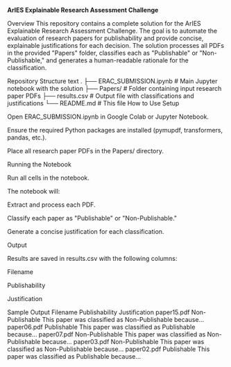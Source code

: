 **ArIES Explainable Research Assessment Challenge**




Overview
This repository contains a complete solution for the ArIES Explainable Research Assessment Challenge. The goal is to automate the evaluation of research papers for publishability and provide concise, explainable justifications for each decision. The solution processes all PDFs in the provided "Papers" folder, classifies each as "Publishable" or "Non-Publishable," and generates a human-readable rationale for the classification.

Repository Structure
text
.
├── ERAC_SUBMISSION.ipynb     # Main Jupyter notebook with the solution
├── Papers/                   # Folder containing input research paper PDFs
├── results.csv               # Output file with classifications and justifications
└── README.md                 # This file
How to Use
Setup

Open ERAC_SUBMISSION.ipynb in Google Colab or Jupyter Notebook.

Ensure the required Python packages are installed (pymupdf, transformers, pandas, etc.).

Place all research paper PDFs in the Papers/ directory.

Running the Notebook

Run all cells in the notebook.

The notebook will:

Extract and process each PDF.

Classify each paper as "Publishable" or "Non-Publishable."

Generate a concise justification for each classification.

Output

Results are saved in results.csv with the following columns:

Filename

Publishability

Justification

Sample Output
Filename	Publishability	Justification
paper15.pdf	Non-Publishable	This paper was classified as Non-Publishable because...
paper06.pdf	Publishable	This paper was classified as Publishable because...
paper07.pdf	Non-Publishable	This paper was classified as Non-Publishable because...
paper03.pdf	Non-Publishable	This paper was classified as Non-Publishable because...
paper02.pdf	Publishable	This paper was classified as Publishable because...
